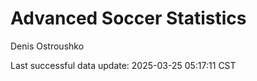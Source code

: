 # Advanced Soccer Statistics
Denis Ostroushko

<!-- gfm -->

Last successful data update: 2025-03-25 05:17:11 CST

